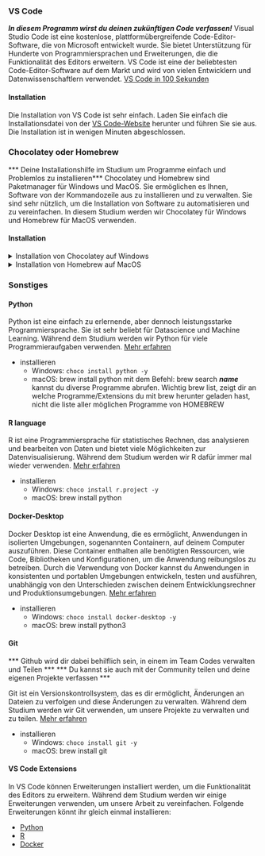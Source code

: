 ### VS Code
***In diesem Programm wirst du deinen zukünftigen Code verfassen!***
Visual Studio Code ist eine kostenlose, plattformübergreifende Code-Editor-Software, die von Microsoft entwickelt wurde. Sie bietet Unterstützung für Hunderte von Programmiersprachen und Erweiterungen, die die Funktionalität des Editors erweitern. VS Code ist eine der beliebtesten Code-Editor-Software auf dem Markt und wird von vielen Entwicklern und Datenwissenschaftlern verwendet.
[VS Code in 100 Sekunden](https://www.youtube.com/watch?v=KMxo3T_MTvY&ab_channel=Fireship)

#### Installation

Die Installation von VS Code ist sehr einfach. Laden Sie einfach die Installationsdatei von der [VS Code-Website](https://code.visualstudio.com/) herunter und führen Sie sie aus. Die Installation ist in wenigen Minuten abgeschlossen.

### Chocolatey oder Homebrew
*** Deine Installationshilfe im Studium um Programme einfach und Problemlos zu installieren***
Chocolatey und Homebrew sind Paketmanager für Windows und MacOS. Sie ermöglichen es Ihnen, Software von der Kommandozeile aus zu installieren und zu verwalten. Sie sind sehr nützlich, um die Installation von Software zu automatisieren und zu vereinfachen. In diesem Studium werden wir Chocolatey für Windows und Homebrew für MacOS verwenden.

#### Installation

<details>
<summary>Installation von Chocolatey auf Windows</summary>

   - cmd.exe als Administrator öffnen
   - Folgenden Befehl ausführen:
        ```bash
        @"%SystemRoot%\System32\WindowsPowerShell\v1.0\powershell.exe" -NoProfile -InputFormat None -ExecutionPolicy Bypass -Command "[System.Net.ServicePointManager]::SecurityProtocol = 3072; iex ((New-Object System.Net.WebClient).DownloadString('https://community.chocolatey.org/install.ps1'))" && SET "PATH=%PATH%;%ALLUSERSPROFILE%\chocolatey\bin"
        ```
   - Wenn die Installation abgeschlossen ist kann mit dem Befehl `choco` geartbeitet werden. Versucht doch mal `choco -?` auszuführen um die Hilfe aufzurufen...
   - Eine Liste mit verfügbaren Chocolatey-Paketen findet ihr [hier](https://community.chocolatey.org/packages).

</details>

<details>
<summary>Installation von Homebrew auf MacOS</summary>

Terminal des Macbooks öffnen: Tippe in der Suchzeile des Macs Terminal ein.
Gebe diesen Befehll ins Terminal ein
/bin/bash -c "$(curl -fsSL https://raw.githubusercontent.com/Homebrew/install/HEAD/install.sh)"
Gebe nun dein Mac Password ein (Wichtig du wirst keine Sternchen sehen, oder dass du etwas eingibst)
Klicke enter. Hat dies funktioniert. Drücke Nochmals enter um den Download zu bestätigen. 
Erschein das Feld Succesfull, weisst du dass es funktioniert hat. 
Kopiere nun den Link bei Next Steps und füge in in der Commando Zeile ein. Drücke erneut enter. Um zu sehen ob dies funktioniert hat, rufe brew help auf, nun siehst du alle Funktionen die dir zu verfügung stehen



</details>

### Sonstiges

#### Python

Python ist eine einfach zu erlernende, aber dennoch leistungsstarke Programmiersprache. Sie ist sehr beliebt für Datascience und Machine Learning. Während dem Studium werden wir Python für viele Programmieraufgaben verwenden. [Mehr erfahren](https://www.python.org/about/)

- installieren
   - Windows: `choco install python -y`
   - macOS: brew install python
   mit dem Befehl: brew search ***name***
   kannst du diverse Programme abrufen.
   Wichtig brew list, zeigt dir an welche Programme/Extensions du mit brew herunter geladen hast, nicht die liste aller möglichen Programme von HOMEBREW

#### R language

R ist eine Programmiersprache für statistisches Rechnen, das analysieren und bearbeiten von Daten und bietet viele Möglichkeiten zur Datenvisualisierung. Während dem Studium werden wir R dafür immer mal wieder verwenden. [Mehr erfahren](https://www.r-project.org/about.html)

- installieren
   - Windows: `choco install r.project -y`
   - macOS: brew install python
   
#### Docker-Desktop

Docker Desktop ist eine Anwendung, die es ermöglicht, Anwendungen in isolierten Umgebungen, sogenannten Containern, auf deinem Computer auszuführen. Diese Container enthalten alle benötigten Ressourcen, wie Code, Bibliotheken und Konfigurationen, um die Anwendung reibungslos zu betreiben. Durch die Verwendung von Docker kannst du Anwendungen in konsistenten und portablen Umgebungen entwickeln, testen und ausführen, unabhängig von den Unterschieden zwischen deinem Entwicklungsrechner und Produktionsumgebungen. [Mehr erfahren](https://www.docker.com/why-docker)

- installieren
   - Windows: `choco install docker-desktop -y`
   - macOS:  brew install python3

#### Git
*** Github wird dir dabei behilflich sein, in einem im Team Codes verwalten und Teilen ***
*** Du kannst sie auch mit der Community teilen und deine eigenen Projekte verfassen ***

Git ist ein Versionskontrollsystem, das es dir ermöglicht, Änderungen an Dateien zu verfolgen und diese Änderungen zu verwalten. Während dem Studium werden wir Git verwenden, um unsere Projekte zu verwalten und zu teilen. [Mehr erfahren](https://git-scm.com/about)

- installieren
   - Windows: `choco install git -y`
   - macOS: brew install git

#### VS Code Extensions

In VS Code können Erweiterungen installiert werden, um die Funktionalität des Editors zu erweitern. Während dem Studium werden wir einige Erweiterungen verwenden, um unsere Arbeit zu vereinfachen. Folgende Erweiterungen könnt ihr gleich einmal installieren:

- [Python](https://marketplace.visualstudio.com/items?itemName=ms-python.python)
- [R](https://marketplace.visualstudio.com/items?itemName=Ikuyadeu.r)
- [Docker](https://marketplace.visualstudio.com/items?itemName=ms-azuretools.vscode-docker)
